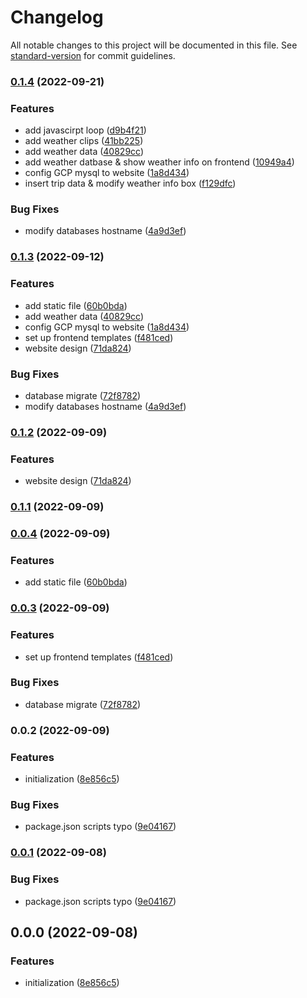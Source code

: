 # Changelog

All notable changes to this project will be documented in this file. See [standard-version](https://github.com/conventional-changelog/standard-version) for commit guidelines.

### [0.1.4](https://github.com/chaoyen199611/sagaon_demo/compare/v0.1.2...v0.1.4) (2022-09-21)


### Features

* add javascirpt loop ([d9b4f21](https://github.com/chaoyen199611/sagaon_demo/commit/d9b4f213125b700b1f10b657f5a5a2584307b5ca))
* add weather clips ([41bb225](https://github.com/chaoyen199611/sagaon_demo/commit/41bb225cc9b89a4eaa434af8f505883689689b53))
* add weather data ([40829cc](https://github.com/chaoyen199611/sagaon_demo/commit/40829cc237e384b9d4f973473691727fa1d57cc8))
* add weather datbase & show weather info on frontend ([10949a4](https://github.com/chaoyen199611/sagaon_demo/commit/10949a48f5477a0019c9d68d52a361404f6dccf4))
* config GCP mysql to website ([1a8d434](https://github.com/chaoyen199611/sagaon_demo/commit/1a8d434b06ab7ebe07e8d3515bc976188ece7045))
* insert trip data & modify weather info box ([f129dfc](https://github.com/chaoyen199611/sagaon_demo/commit/f129dfc76d08f3005a4619152963d580930abb66))


### Bug Fixes

* modify databases hostname ([4a9d3ef](https://github.com/chaoyen199611/sagaon_demo/commit/4a9d3ef464b6d475a605921dbffbc28af25ff70b))

### [0.1.3](https://github.com/chaoyen199611/sagaon_demo/compare/v0.0.2...v0.1.3) (2022-09-12)


### Features

* add static file ([60b0bda](https://github.com/chaoyen199611/sagaon_demo/commit/60b0bda511478c41d244c520bb7f0f64f661a703))
* add weather data ([40829cc](https://github.com/chaoyen199611/sagaon_demo/commit/40829cc237e384b9d4f973473691727fa1d57cc8))
* config GCP mysql to website ([1a8d434](https://github.com/chaoyen199611/sagaon_demo/commit/1a8d434b06ab7ebe07e8d3515bc976188ece7045))
* set up frontend templates ([f481ced](https://github.com/chaoyen199611/sagaon_demo/commit/f481cedf3e76ea9ad584879ae5daac5463681f5c))
* website design ([71da824](https://github.com/chaoyen199611/sagaon_demo/commit/71da8241df31ca79622a94dfa6e54e50d9585148))


### Bug Fixes

* database migrate ([72f8782](https://github.com/chaoyen199611/sagaon_demo/commit/72f8782255c39c03751b7fccef52f9d5b4dac9f6))
* modify databases hostname ([4a9d3ef](https://github.com/chaoyen199611/sagaon_demo/commit/4a9d3ef464b6d475a605921dbffbc28af25ff70b))

### [0.1.2](https://github.com/chaoyen199611/sagaon_demo/compare/v0.1.1...v0.1.2) (2022-09-09)


### Features

* website design ([71da824](https://github.com/chaoyen199611/sagaon_demo/commit/71da8241df31ca79622a94dfa6e54e50d9585148))

### [0.1.1](https://github.com/chaoyen199611/sagaon_demo/compare/v0.0.4...v0.1.1) (2022-09-09)

### [0.0.4](https://github.com/chaoyen199611/sagaon_demo/compare/v0.0.3...v0.0.4) (2022-09-09)


### Features

* add static file ([60b0bda](https://github.com/chaoyen199611/sagaon_demo/commit/60b0bda511478c41d244c520bb7f0f64f661a703))

### [0.0.3](https://github.com/chaoyen199611/sagaon_demo/compare/v0.0.1...v0.0.3) (2022-09-09)


### Features

* set up frontend templates ([f481ced](https://github.com/chaoyen199611/sagaon_demo/commit/f481cedf3e76ea9ad584879ae5daac5463681f5c))


### Bug Fixes

* database migrate ([72f8782](https://github.com/chaoyen199611/sagaon_demo/commit/72f8782255c39c03751b7fccef52f9d5b4dac9f6))

### 0.0.2 (2022-09-09)


### Features

* initialization ([8e856c5](https://github.com/chaoyen199611/sagaon_demo/commit/8e856c5b3c0ab06750f5c3318b7530d37a9be31d))


### Bug Fixes

* package.json scripts typo ([9e04167](https://github.com/chaoyen199611/sagaon_demo/commit/9e0416792524a8c9219094a192f395a795e51a7c))

### [0.0.1](https://github.com/chaoyen199611/sagaon_demo/compare/v0.0.0...v0.0.1) (2022-09-08)


### Bug Fixes

* package.json scripts typo ([9e04167](https://github.com/chaoyen199611/sagaon_demo/commit/9e0416792524a8c9219094a192f395a795e51a7c))

## 0.0.0 (2022-09-08)


### Features

* initialization ([8e856c5](https://github.com/chaoyen199611/sagaon_demo/commit/8e856c5b3c0ab06750f5c3318b7530d37a9be31d))
